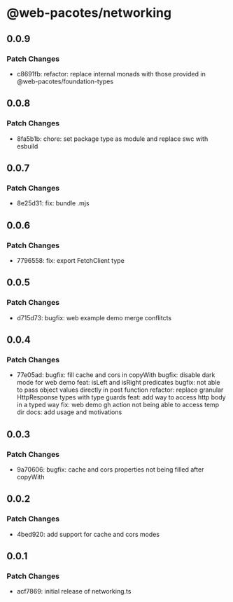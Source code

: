 # @web-pacotes/networking

## 0.0.9

### Patch Changes

- c8691fb: refactor: replace internal monads with those provided in @web-pacotes/foundation-types

## 0.0.8

### Patch Changes

- 8fa5b1b: chore: set package type as module and replace swc with esbuild

## 0.0.7

### Patch Changes

- 8e25d31: fix: bundle .mjs

## 0.0.6

### Patch Changes

- 7796558: fix: export FetchClient type

## 0.0.5

### Patch Changes

- d715d73: bugfix: web example demo merge conflitcts

## 0.0.4

### Patch Changes

- 77e05ad: bugfix: fill cache and cors in copyWith
  bugfix: disable dark mode for web demo
  feat: isLeft and isRight predicates
  bugfix: not able to pass object values directly in post function
  refactor: replace granular HttpResponse types with type guards
  feat: add way to access http body in a typed way
  fix: web demo gh action not being able to access temp dir
  docs: add usage and motivations

## 0.0.3

### Patch Changes

- 9a70606: bugfix: cache and cors properties not being filled after copyWith

## 0.0.2

### Patch Changes

- 4bed920: add support for cache and cors modes

## 0.0.1

### Patch Changes

- acf7869: initial release of networking.ts
